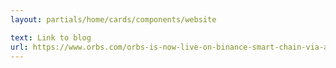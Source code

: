 ```yaml
---
layout: partials/home/cards/components/website

text: Link to blog
url: https://www.orbs.com/orbs-is-now-live-on-binance-smart-chain-via-anyswap-cross-chain-bridge/
---
```

